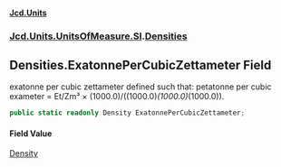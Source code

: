 #### [Jcd.Units](index.md 'index')
### [Jcd.Units.UnitsOfMeasure.SI](Jcd.Units.UnitsOfMeasure.SI.md 'Jcd.Units.UnitsOfMeasure.SI').[Densities](Densities.md 'Jcd.Units.UnitsOfMeasure.SI.Densities')

## Densities.ExatonnePerCubicZettameter Field

exatonne per cubic zettameter defined such that: petatonne per cubic exameter = Et/Zm³ × (1000.0)/((1000.0)*(1000.0)*(1000.0)).

```csharp
public static readonly Density ExatonnePerCubicZettameter;
```

#### Field Value
[Density](Density.md 'Jcd.Units.UnitTypes.Density')